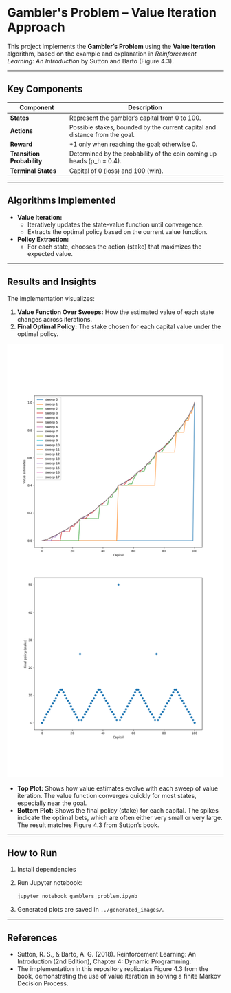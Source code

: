 # Gambler's Problem – Value Iteration Approach

This project implements the **Gambler’s Problem** using the **Value Iteration** algorithm, based on the example and explanation in *Reinforcement Learning: An Introduction* by Sutton and Barto (Figure 4.3).

---

## Key Components

| Component                  | Description                                                                 |
|----------------------------|-----------------------------------------------------------------------------|
| **States**                 | Represent the gambler’s capital from 0 to 100.                              |
| **Actions**                | Possible stakes, bounded by the current capital and distance from the goal. |
| **Reward**                 | +1 only when reaching the goal; otherwise 0.                                |
| **Transition Probability** | Determined by the probability of the coin coming up heads (p_h = 0.4).     |
| **Terminal States**        | Capital of 0 (loss) and 100 (win).                                          |

---

## Algorithms Implemented

- **Value Iteration:**
  - Iteratively updates the state-value function until convergence.
  - Extracts the optimal policy based on the current value function.
- **Policy Extraction:**
  - For each state, chooses the action (stake) that maximizes the expected value.

---

## Results and Insights

The implementation visualizes:

1. **Value Function Over Sweeps:** How the estimated value of each state changes across iterations.
2. **Final Optimal Policy:** The stake chosen for each capital value under the optimal policy.

![Value Iteration and Final Policy](generated_images/figure_4_3.png)

- **Top Plot:** Shows how value estimates evolve with each sweep of value iteration. The value function converges quickly for most states, especially near the goal.
- **Bottom Plot:** Shows the final policy (stake) for each capital. The spikes indicate the optimal bets, which are often either very small or very large. The result matches Figure 4.3 from Sutton’s book.

---

## **How to Run**  
1. Install dependencies

2. Run Jupyter notebook:  
   ```bash
   jupyter notebook gamblers_problem.ipynb
   ```
3. Generated plots are saved in `../generated_images/`.

---

## References
- Sutton, R. S., & Barto, A. G. (2018). Reinforcement Learning: An Introduction (2nd Edition), Chapter 4: Dynamic Programming.
- The implementation in this repository replicates Figure 4.3 from the book, demonstrating the use of value iteration in solving a finite Markov Decision Process.